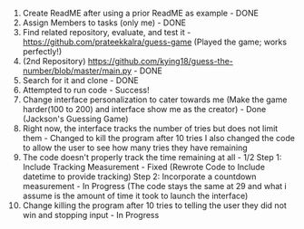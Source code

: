 1. Create ReadME after using a prior ReadME as example - DONE
2. Assign Members to tasks (only me) - DONE
3. Find related repository, evaluate, and test it - https://github.com/prateekkalra/guess-game (Played the game; works perfectly!) 
4. (2nd Repository) https://github.com/kying18/guess-the-number/blob/master/main.py - DONE
5. Search for it and clone - DONE
6. Attempted to run code - Success!
7. Change interface personalization to cater towards me (Make the game harder(100 to 200) and interface show me as the creator) - Done (Jackson's Guessing Game)
8. Right now, the interface tracks the number of tries but does not limit them - Changed to kill the program after 10 tries
    I also changed the code to allow the user to see how many tries they have remaining
10. The code doesn't properly track the time remaining at all - 1/2
    Step 1: Include Tracking Measurement - Fixed (Rewrote Code to Include datetime to provide tracking)
    Step 2: Incorporate a countdown measurement - In Progress (The code stays the same at 29 and what i assume is the amount of time it took to launch the interface)
10. Change killing the program after 10 tries to telling the user they did not win and stopping input - In Progress
